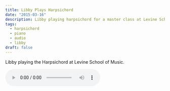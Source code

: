 ```yaml
---
title: Libby Plays Harpsichord
date: "2015-03-16"
description: Libby playing harpsichord for a master class at Levine School of Music.
tags:
  - harpsichord
  - piano
  - audio
  - libby
draft: false
---
```


<!--
featured_image: "/photographs/2000s/2010s/2015/03/2015-03-13/20150313-0001.jpg"
images: "2015-03-16-libby-plays-harpsichord"
 -->

Libby playing the Harpsichord at Levine School of Music.

<audio controls>
	<source src='https://s3.amazonaws.com/media.eick.com/audio/2015/libby-harpsichord.mp3' type="audio/mpeg" >
</audio>
